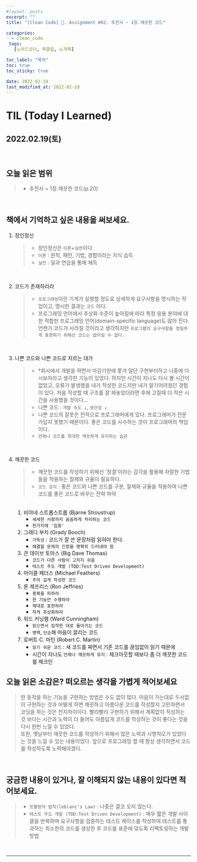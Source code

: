 ```yaml
---
#layout: posts
excerpt: ""
title: "[Clean Code] 📂. Assignment #02. 추천사 ~ 1장.깨끗한 코드"

categories:
  - clean_code
 tags:
   [노마드코더, 북클럽, 노개북]

toc_label: "목차"
toc: true
toc_sticky: true

date: 2022-02-19
last_modified_at: 2022-02-19
---
```


# TIL (Today I Learned)
## 2022.02.19(토)

<br>

## 오늘 읽은 범위
> - 추천사 ~ 1장.깨끗한 코드(p.20)

<br>

## 책에서 기억하고 싶은 내용을 써보세요.

1. 장인정신
    > - 장인정신은 `이론`+`실전`이다.  
    > - `이론` : 원칙, 패턴, 기법, 경험이라는 지식 습득  
    > - `실전` : 일과 연습을 통해 체득  

<br>

2. 코드가 존재하리라
   > - `프로그래밍`이란 기계가 실행할 정도로 상세하게 요구사항을 명시하는 작업이고, 명시한 결과는 `코드` 이다.  
   > - 프로그래밍 언어에서 추상화 수준이 높아짐에 따라 특정 응용 분야에 대한 적합한 프로그래밍 언어(domain-specific language)도 많아 진다. 언젠가 코드가 사라질 것이라고 생각하지만 `프로그램의 요구사항을 정밀하게 표현하기 위해선 코드는 없어질 수 없다.`

<br>

3. 나쁜 코드와 나쁜 코드로 치르는 대가
    > - *회사에서 개발을 하면서 마감기한에 쫓겨 일단 구현부터하고 나중에 다시보자라고 생각한 기능이 있었다. 하지만 시간이 지나도 다시 볼 시간이 없었고, 오류가 발생했을 내가 작성한 코드지만 내가 알기어려웠던 경험이 있다. 처음 작성할 때 구조를 잘 짜놓았더라면 후에 고칠때 더 적은 시간을 사용했을 것이다...
    > - 나쁜 코드 : `개발 속도 ↓`, `생산성 ↓`
    > - 나쁜 코드의 잘못은 전적으로 프로그래머에게 있다. 프로그래머가 전문가답지 못했기 때문이다. 좋은 코드를 사수하는 것이 프로그래머의 책임이다.
    > - `언제나 코드를 최대한 깨끗하게 유지하는 습관`

<br>

4. 깨끗한 코드
    > - 깨끗한 코드를 작성하기 위해선 '청결'이라는 감각을 활용해 자잘한 기법들을 적용하는 절제와 규율이 필요하다.
    > - `코드 감각` : 좋은 코드와 나쁜 코드를 구분, 절제와 규율을 적용하여 나쁜 코드를 좋은 코드로 바꾸는 전략 파악

    <br>

    1. 비야네 스트롭스트룹 (Bjarne Stroustrup)
        - `세세한 사항까지 꼼꼼하게 처리하는 코드`
        - `한가지에 '집중'`
    2. 그래디 부치 (Grady Booch)
        - `가독성` : 코드가 잘 쓴 문장처럼 읽혀야 한다.
        - `해결할 문제의 긴장을 명확히 드러내야 함`
    3. 큰 데이브 토마스 (Big Dave Thomas)
        - `코드가 다른 사람이 고치지 쉬움`
        - `테스트 주도 개발 (TDD:Test Driven Development)`
    4. 마이클 페더스 (Michael Feathers)
        - `주의 깊게 작성한 코드`
    5. 론 제프리스 (Ron Jeffries)
        - `중복을 피하라`
        - `한 기능만 수행하라`
        - `제대로 표현하라`
        - `작게 추상화하라`
    6. 워드 커닝햄 (Ward Cunningham)
        - `읽으면서 짐작한 대로 돌아가는 코드`
        - `명백`, `단순`해 마음이 끌리는 코드 
    7. 로버트 C. 마틴 (Robert C. Martin)
        - `읽기 쉬운 코드` : 새 코드를 짜면서 기존 코드를 끊임없이 읽기 때문에
        - 시간이 지나도 `언제나 깨끗하게 유지` : 체크아웃할 때보다 좀 더 깨끗한 코드를 체크인

## 오늘 읽은 소감은? 떠오르는 생각을 가볍게 적어보세요
> 한 동작을 하는 기능을 구현하는 방법은 수도 없이 많다. 마음이 가는대로 두서없이 구현하는 것과 어떻게 하면 깨끗하고 아름다운 코드를 작성할지 고민하면서 코딩을 하는 것은 천지차이이다. 빨리빨리 구현하기 위해서 계획없이 작성하는 것 보다는 시간과 노력이 더 들어도 아름답게 코드를 작성하는 것이 좋다는 것을 다시 한번 느낄 수 있었다.  
> 또한, 옛날부터 깨끗한 코드를 작성하기 위해서 많은 노력과 시행착오가 있었다는 것을 느낄 수 있는 내용이었다. 앞으로 프로그래밍 할 때 항상 생각하면서 코드를 작성하도록 노력해야겠다.

<br>

## 궁금한 내용이 있거나, 잘 이해되지 않는 내용이 있다면 적어보세요.
> - `르블랑의 법칙(leblanc's Law)` : 나중은 결코 오지 않는다.
> - `테스트 주도 개발 (TDD:Test Driven Development)` : 매우 짧은 개발 사이클을 반복하며 요구사항을 검증하는 테스트 케이스를 작성하여 테스트를 통과하는 최소한의 코드를 생성한 후 코드를 표준에 맞도록 리팩토링하는 개발방법
<br>

---
